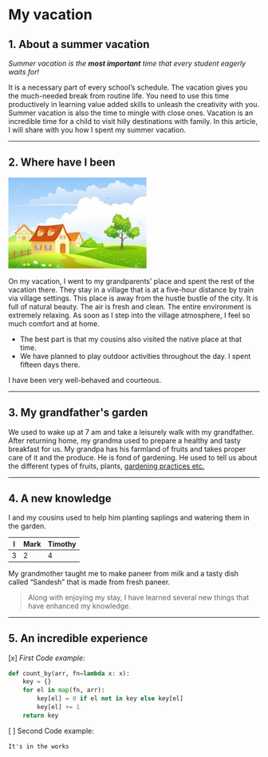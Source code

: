 # My vacation

## 1. About a summer vacation

_Summer vacation is the **most important** time that every student eagerly waits for!_

It is a necessary part of every school’s schedule. The vacation gives you the much-needed break from routine life. You need to use this time productively in learning value added skills to unleash the creativity with you. Summer vacation is also the time to mingle with close ones. Vacation is an incredible time for a child to visit hilly destinations with family. In this article, I will share with you how I spent my summer vacation.

---

## 2. Where have I been

![](village.jpeg)

On my vacation, I went to my grandparents’ place and spent the rest of the vacation there. They stay in a village that is at a five-hour distance by train via village settings. This place is away from the hustle bustle of the city. It is full of natural beauty. The air is fresh and clean. The entire environment is extremely relaxing. As soon as I step into the village atmosphere, I feel so much comfort and at home. 

* The best part is that my cousins also visited the native place at that time. 
* We have planned to play outdoor activities throughout the day. I spent fifteen days there. 

I have been very well-behaved and courteous.

---

## 3. My grandfather's garden

We used to wake up at 7 am and take a leisurely walk with my grandfather. After returning home, my grandma used to prepare a healthy and tasty breakfast for us. My grandpa has his farmland of fruits and takes proper care of it and the produce. He is fond of gardening. He used to tell us about the different types of fruits, plants, [gardening practices etc.](https://gardentutor.com/ "Open")

---

## 4. A new knowledge

I and my cousins used to help him planting saplings and watering them in the garden. 

|  I  |  Mark  | Timothy  |
|-----|--------|----------|
| 3   | 2      | 4        |

My grandmother taught me to make paneer from milk and a tasty dish called “Sandesh” that is made from fresh paneer. 

> Along with enjoying my stay, I have learned several new things that have enhanced my knowledge.

---

## 5. An incredible experience

[x] _First Code example:_

```python 
def count_by(arr, fn=lambda x: x):
    key = {}
    for el in map(fn, arr):
        key[el] = 0 if el not in key else key[el]
        key[el] += 1
    return key  
```

[ ] Second Code example:

```
It's in the works
```